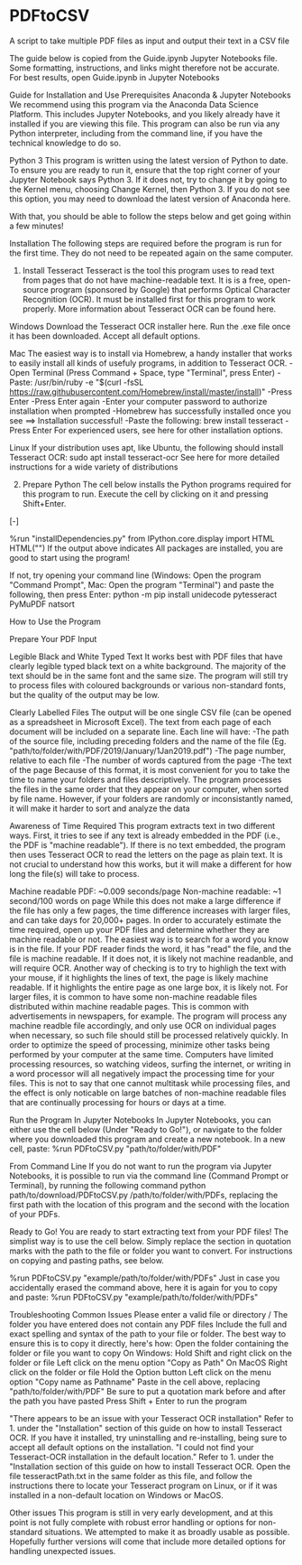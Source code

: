 # PDFtoCSV
A script to take multiple PDF files as input and output their text in a CSV file

The guide below is copied from the Guide.ipynb Jupyter Notebooks file. Some formatting, instructions, and links might therefore not be accurate. For best results, open Guide.ipynb in Jupyter Notebooks

Guide for Installation and Use
Prerequisites
Anaconda & Jupyter Notebooks
We recommend using this program via the Anaconda Data Science Platform. This includes Jupyter Notebooks, and you likely already have it installed if you are viewing this file.
This program can also be run via any Python interpreter, including from the command line, if you have the technical knowledge to do so.

Python 3
This program is written using the latest version of Python to date. To ensure you are ready to run it, ensure that the top right corner of your Jupyter Notebook says Python 3. If it does not, try to change it by going to the Kernel menu, choosing Change Kernel, then Python 3. If you do not see this option, you may need to download the latest version of Anaconda here.

With that, you should be able to follow the steps below and get going within a few minutes!

Installation
The following steps are required before the program is run for the first time. They do not need to be repeated again on the same computer.

1. Install Tesseract
Tesseract is the tool this program uses to read text from pages that do not have machine-readable text. It is is a free, open-source program (sponsored by Google) that performs Optical Character Recognition (OCR). It must be installed first for this program to work properly. More information about Tesseract OCR can be found here.

Windows
Download the Tesseract OCR installer here.
Run the .exe file once it has been downloaded.
Accept all default options.

Mac
The easiest way is to install via Homebrew, a handy installer that works to easily install all kinds of usefuly programs, in addition to Tesseract OCR.
-Open Terminal (Press Command + Space, type "Terminal", press Enter)
-Paste: /usr/bin/ruby -e "$(curl -fsSL https://raw.githubusercontent.com/Homebrew/install/master/install)"
-Press Enter
-Press Enter again
-Enter your computer password to authorize installation when prompted
-Homebrew has successfully installed once you see ==> Installation successful!
-Paste the following: brew install tesseract
-Press Enter
For experienced users, see here for other installation options.

Linux
If your distribution uses apt, like Ubuntu, the following should install Tesseract OCR:
sudo apt install tesseract-ocr
See here for more detailed instructions for a wide variety of distributions

2. Prepare Python
The cell below installs the Python programs required for this program to run.
Execute the cell by clicking on it and pressing Shift+Enter.

[-]


%run "installDependencies.py"
from IPython.core.display import HTML
HTML("<script>Jupyter.notebook.kernel.restart()</script>")
If the output above indicates All packages are installed, you are good to start using the program!

If not, try opening your command line (Windows: Open the program "Command Prompt", Mac: Open the program "Terminal") and paste the following, then press Enter: python -m pip install unidecode pytesseract PyMuPDF natsort

How to Use the Program

Prepare Your PDF Input

Legible Black and White Typed Text
It works best with PDF files that have clearly legible typed black text on a white background. The majority of the text should be in the same font and the same size. The program will still try to process files with coloured backgrounds or various non-standard fonts, but the quality of the output may be low.

Clearly Labelled Files
The output will be one single CSV file (can be opened as a spreadsheet in Microsoft Excel). The text from each page of each document will be included on a separate line. Each line will have: 
-The path of the source file, including preceding folders and the name of the file (Eg. "path/to/folder/with/PDF/2019/January/1Jan2019.pdf")
-The page number, relative to each file
-The number of words captured from the page
-The text of the page
Because of this format, it is most convenient for you to take the time to name your folders and files descriptively. The program processes the files in the same order that they appear on your computer, when sorted by file name. However, if your folders are randomly or inconsistantly named, it will make it harder to sort and analyze the data

Awareness of Time Required
This program extracts text in two different ways. First, it tries to see if any text is already embedded in the PDF (i.e., the PDF is "machine readable"). If there is no text embedded, the program then uses Tesseract OCR to read the letters on the page as plain text. It is not crucial to understand how this works, but it will make a different for how long the file(s) will take to process.

Machine readable PDF: ~0.009 seconds/page
Non-machine readable: ~1 second/100 words on page
While this does not make a large difference if the file has only a few pages, the time difference increases with larger files, and can take days for 20,000+ pages. In order to accurately estimate the time required, open up your PDF files and determine whether they are machine readable or not. The easiest way is to search for a word you know is in the file. If your PDF reader finds the word, it has "read" the file, and the file is machine readable. If it does not, it is likely not machine readanble, and will require OCR. Another way of checking is to try to highligh the text with your mouse, if it highlights the lines of text, the page is likely machine readable. If it highlights the entire page as one large box, it is likely not.
For larger files, it is common to have some non-machine readable files distributed within machine readable pages. This is common with advertisements in newspapers, for example. The program will process any machine readble file accordingly, and only use OCR on individual pages when necessary, so such file should still be processed relatively quickly.
In order to optimize the speed of processing, minimize other tasks being performed by your computer at the same time. Computers have limited processing resources, so watching videos, surfing the internet, or writing in a word processor will all negatively impact the processing time for your files. This is not to say that one cannot multitask while processing files, and the effect is only noticable on large batches of non-machine readable files that are continually processing for hours or days at a time.

Run the Program
In Jupyter Notebooks
In Jupyter Notebooks, you can either use the cell below (Under "Ready to Go!"), or navigate to the folder where you downloaded this program and create a new notebook.
In a new cell, paste: %run PDFtoCSV.py "path/to/folder/with/PDF"

From Command Line
If you do not want to run the program via Jupyter Notebooks, it is possible to run via the command line (Command Prompt or Terminal), by running the following command python path/to/download/PDFtoCSV.py /path/to/folder/with/PDFs, replacing the first path with the location of this program and the second with the location of your PDFs.

Ready to Go!
You are ready to start extracting text from your PDF files!
The simplist way is to use the cell below. Simply replace the section in quotation marks with the path to the file or folder you want to convert. For instructions on copying and pasting paths, see below.

%run PDFtoCSV.py "example/path/to/folder/with/PDFs"
Just in case you accidentally erased the command above, here it is again for you to copy and paste:
%run PDFtoCSV.py "example/path/to/folder/with/PDFs"

Troubleshooting Common Issues
Please enter a valid file or directory / The folder you have entered does not contain any PDF files
Include the full and exact spelling and syntax of the path to your file or folder. The best way to ensure this is to copy it directly, here's how:
Open the folder containing the folder or file you want to copy
On Windows:
Hold Shift and right click on the folder or file
Left click on the menu option "Copy as Path"
On MacOS
Right click on the folder or file
Hold the Option button
Left click on the menu option "Copy name as Pathname"
Paste in the cell above, replacing "path/to/folder/with/PDF"
Be sure to put a quotation mark before and after the path you have pasted
Press Shift + Enter to run the program

"There appears to be an issue with your Tesseract OCR installation"
Refer to 1. under the "Installation" section of this guide on how to install Tesseract OCR. If you have it installed, try uninstalling and re-installing, being sure to accept all default options on the installation.
"I could not find your Tesseract-OCR installation in the default location."
Refer to 1. under the "Installation section of this guide on how to install Tesseract OCR.
Open the file tesseractPath.txt in the same folder as this file, and follow the instructions there to locate your Tesseract program on Linux, or if it was installed in a non-default location on Windows or MacOS.

Other issues
This program is still in very early development, and at this point is not fully complete with robust error handling or options for non-standard situations. We attempted to make it as broadly usable as possible. Hopefully further versions will come that include more detailed options for handling unexpected issues.
